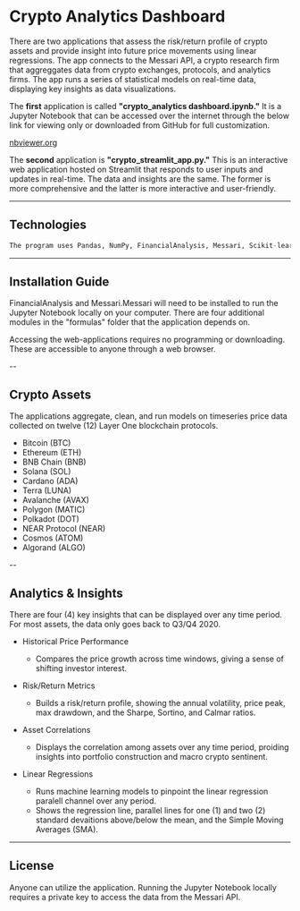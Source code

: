# Crypto Analytics Dashboard

There are two applications that assess the risk/return profile of crypto assets and provide insight into future price movements using linear regressions. The app connects to the Messari API, a crypto research firm that aggreggates data from crypto exchanges, protocols, and analytics firms. The app runs a series of statistical models on real-time data, displaying key insights as data visualizations.

The **first** application is called **"crypto_analytics dashboard.ipynb."** It is a Jupyter Notebook that can be accessed over the internet through the below link for viewing only or downloaded from GitHub for full customization.

[nbviewer.org](https://nbviewer.org/github/Pac1226/Crypto-Analytics-Dashboard/blob/main/crypto_analytics_dashboard.ipynb)

The **second** application is **"crypto_streamlit_app.py."** This is an interactive web application hosted on Streamlit that responds to user inputs and updates in real-time. The data and insights are the same. The former is more comprehensive and the latter is more interactive and user-friendly.

---

## Technologies

```python
The program uses Pandas, NumPy, FinancialAnalysis, Messari, Scikit-learn, hvPlot, Matplotlib, and sevaral custom built functions. 
```

---

## Installation Guide

FinancialAnalysis and Messari.Messari will need to be installed to run the Jupyter Notebook locally on your computer. There are four additional modules in the "formulas" folder that the application depends on.

Accessing the web-applications requires no programming or downloading. These are accessible to anyone through a web browser.

--

## Crypto Assets

The applications aggregate, clean, and run models on timeseries price data collected on twelve (12) Layer One blockchain protocols.

* Bitcoin (BTC)
* Ethereum (ETH)
* BNB Chain (BNB)
* Solana (SOL)
* Cardano (ADA)
* Terra (LUNA)
* Avalanche (AVAX)
* Polygon (MATIC)
* Polkadot (DOT)
* NEAR Protocol (NEAR)
* Cosmos (ATOM)
* Algorand (ALGO)

--

## Analytics & Insights

There are four (4) key insights that can be displayed over any time period. For most assets, the data only goes back to Q3/Q4 2020.

* Historical Price Performance
  - Compares the price growth across time windows, giving a sense of shifting investor interest.
  
* Risk/Return Metrics
  - Builds a risk/return profile, showing the annual volatility, price peak, max drawdown, and the Sharpe, Sortino, and Calmar ratios.
  
* Asset Correlations
  - Displays the correlation among assets over any time period, proiding insights into portfolio construction and macro crypto sentinent.
  
* Linear Regressions
  - Runs machine learning models to pinpoint the linear regression paralell channel over any period.
  - Shows the regression line, parallel lines for one (1) and two (2) standard devaitions above/below the mean, and the Simple Moving Averages (SMA).

---

## License

Anyone can utilize the application. Running the Jupyter Notebook locally requires a private key to access the data from the Messari API.
